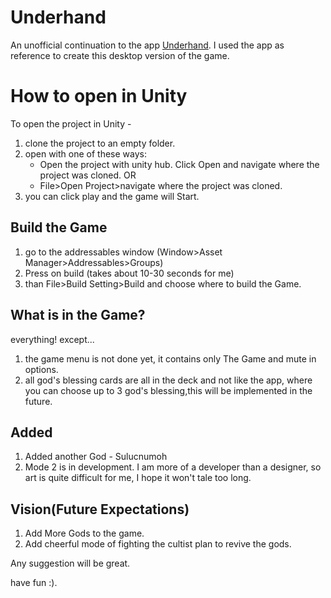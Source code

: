 # Underhand
An unofficial continuation to the app [Underhand](https://play.google.com/store/apps/details?id=edu.cornell.gdiac.underhand).
I used the app as reference to create this desktop version of the game.

<h1>How to open in Unity</h1>

To open the project in Unity - 

1) clone the project to an empty folder.
2) open with one of these ways:
    - Open the project with unity hub. Click Open and navigate where the project was cloned.
    OR
    - File>Open Project>navigate where the project was cloned.
3) you can click play and the game will Start.

<h2>Build the Game</h2>

1) go to the addressables window (Window>Asset Manager>Addressables>Groups)
2) Press on build (takes about 10-30 seconds for me)
3) than File>Build Setting>Build and choose where to build the Game.

<h2>What is in the Game?</h2>

everything! except...
1)  the game menu is not done yet, it contains only The Game and mute in options.
2)  all god's blessing cards are all in the deck and not like the app, where you can choose up to 3 god's blessing,this will be implemented in the future.

<h2>Added</h2>

1) Added another God - Sulucnumoh
2) Mode 2 is in development.
    I am more of a developer than a designer, so art is quite difficult for me, I hope it won't tale too long.


<h2>Vision(Future Expectations)</h2>

1) Add More Gods to the game.
2) Add cheerful mode of fighting the cultist plan to revive the gods.

Any suggestion will be great.

have fun :).


